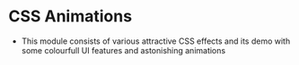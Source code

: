 # CSS Animations

- This module consists of various attractive CSS effects and its demo with some colourfull UI features and astonishing animations
